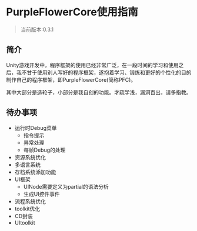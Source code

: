 # PurpleFlowerCore使用指南

> 当前版本:0.3.1

## 简介

Unity游戏开发中，程序框架的使用已经非常广泛，在一段时间的学习和使用之后，我不甘于使用别人写好的程序框架，遂抱着学习、锻炼和更好的个性化的目的制作自己的程序框架，即PurpleFlowerCore(简称PFC)。

其中大部分是造轮子，小部分是我自创的功能。才疏学浅，漏洞百出，请多指教。

## 待办事项

- 运行时Debug菜单
    - 指令提示
    - 异常处理
    - 每帧Debug的处理
- 资源系统优化
- 多语言系统
- 存档系统添加功能
- UI框架
    - UINode需要定义为partial的语法分析
    - 生成UI控件事件
- 流程系统优化
- toolkit优化
- CD封装
- UItoolkit
